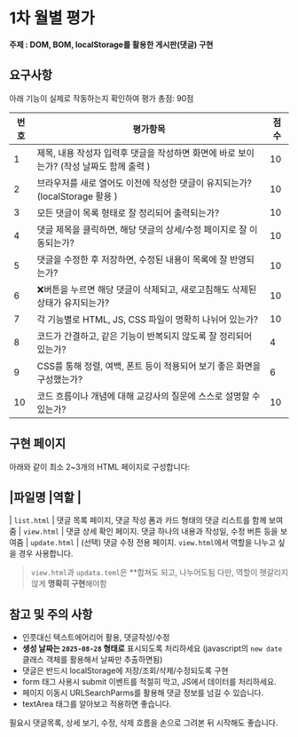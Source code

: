 # 1차 월별 평가

**주제 : DOM, BOM, localStorage를 활용한 게시판(댓글) 구현**

## 요구사항

아래 기능이 실제로 작동하는지 확인하여 평가
총점: 90점

|번호| 평가항목                                             |점수|
|--| ---------------------------------------------------|--|
| 1 | 제목, 내용 작성자 입력후 댓글을 작성하면 화면에 바로 보이는가? (작성 날짜도 함께 출력 ) |10|
| 2 | 브라우저를 새로 열어도 이전에 작성한 댓글이 유지되는가? (localStorage 활용 ) |10|
| 3 | 모든 댓글이 목록 형태로 잘 정리되어 출력되는가?|10|
| 4 | 댓글 제목을 클릭하면, 해당 댓글의 상세/수정 페이지로 잘 이동되는가?|10|
| 5 | 댓글을 수정한 후 저장하면, 수정된 내용이 목록에 잘 반영되는가?|10|
| 6 | ❌버튼을 누르면 해당 댓글이 삭제되고, 새로고침해도 삭제된 상태가 유지되는가?|10|
| 7 | 각 기능별로 HTML, JS, CSS 파일이 명확히 나뉘어 있는가?|10|
| 8 | 코드가 간결하고, 같은 기능이 반복되지 않도록 잘 정리되어 있는가?|4|
| 9 | CSS를 통해 정렬, 여백, 폰트 등이 적용되어 보기 좋은 화면을 구성했는가?|6|
| 10 | 코드 흐름이나 개념에 대해 교강사의 질문에 스스로 설명할 수 있는가?|10|

## 구현 페이지

아래와 같이 최소 2~3개의 HTML 페이지로 구성합니다:

|파일명            |역할                   |
--------------------------------
| `list.html` | 댓글 목록 페이지, 댓글 작성 폼과 카드 형태의 댓글 리스트를 함께 보여줌
| `view.html` | 댓글 상세 확인 페이지. 댓글 하나의 내용과 작성일, 수정 버튼 등을 보여줌
| `update.html` | (선택) 댓글 수정 전용 페이지. `view.html`에서 역할을 나누고 싶을 경우 사용합니다.

>`view.html`과 `updata.teml`은 **합쳐도 되고, 나누어도됨
> 다만, 역할이 헷갈리지 않게 **명확히 구현**해야함

## 참고 및 주의 사항
- 인풋대신 텍스트에어리어 활용, 댓글작성/수정
- **생성 날짜는 `2025-08-28` 형태로** 표시되도록 처리하세요
 (javascript의 `new date` 클래스 객체를 활용해서 날짜만 추출하면됨)
- 댓글은 반드시 localStorage에 저장/조회/삭제/수정되도록 구현
- form 태그 사용시 submit 이벤트를 적절히 막고, JS에서 데이터를 처리하세요.
- 페이지 이동시 URLSearchParms를 활용해 댓글 정보를 넘길 수 있습니다.
- textArea 태그를 알아보고 적용하면 좋습니다.

필요시 댓글목록, 상세 보기, 수정, 삭제 흐름을 손으로 그려본 뒤 시작해도 좋습니다.
